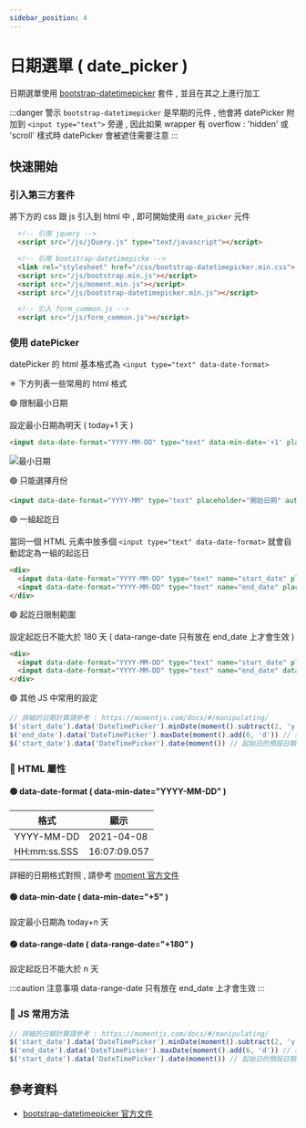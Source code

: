 ```yaml
---
sidebar_position: 4
---
```


# 日期選單 ( date_picker )

日期選單使用 [bootstrap-datetimepicker](https://getdatepicker.com/4/Options/#defaultDate) 套件 , 並且在其之上進行加工


:::danger 警示
`bootstrap-datetimepicker` 是早期的元件 , 他會將 datePicker 附加到 `<input type="text">` 旁邊 ,
因此如果 wrapper 有 overflow : 'hidden' 或 'scroll' 樣式時 datePicker 會被遮住需要注意
:::

## 快速開始

### 引入第三方套件

將下方的 css 跟 js 引入到 html 中 , 即可開始使用 `date_picker` 元件

```html
  <!-- 引用 jquery -->
  <script src="/js/jQuery.js" type="text/javascript"></script>

  <!-- 引用 bootstrap-datetimepicke -->
  <link rel="stylesheet" href="/css/bootstrap-datetimepicker.min.css">
  <script src="/js/bootstrap.min.js"></script>
  <script src="/js/moment.min.js"></script>
  <script src="/js/bootstrap-datetimepicker.min.js"></script>

  <!-- 引入 form_common.js -->
  <script src="/js/form_common.js"></script>
```

### 使用 datePicker

datePicker 的 html 基本格式為 `<input type="text" data-date-format>`

✳ 下方列表一些常用的 html 格式

🟢 限制最小日期

設定最小日期為明天 ( today+1 天 )

```html
<input data-date-format="YYYY-MM-DD" type="text" data-min-date='+1' placeholder="開始日期" autocomplete="off">
```

![最小日期](date-picker/min-date.png)

🟢 只能選擇月份

```html
<input data-date-format="YYYY-MM" type="text" placeholder="開始日期" autocomplete="off">
```

🟢 一組起訖日

當同一個 HTML 元素中放多個 `<input type="text" data-date-format>` 就會自動認定為一組的起迄日

```html title="起訖日 LIMIT - 起日不能大於迄日 , 迄日不能小於起日"
<div>
  <input data-date-format="YYYY-MM-DD" type="text" name="start_date" placeholder="開始日期" autocomplete="off">
  <input data-date-format="YYYY-MM-DD" type="text" name="end_date" placeholder="開始日期" autocomplete="off">
</div>
```

🟢 起訖日限制範圍

設定起訖日不能大於 180 天 ( data-range-date 只有放在 end_date 上才會生效 )

```html
<div>
  <input data-date-format="YYYY-MM-DD" type="text" name="start_date" placeholder="開始日期" autocomplete="off">
  <input data-date-format="YYYY-MM-DD" type="text" name="end_date" data-range-date="+180" placeholder="開始日期" autocomplete="off">
</div>
```

🟢 其他 JS 中常用的設定

```javascript title="JS 中的一些設定"
// 詳細的日期計算請參考 : https://momentjs.com/docs/#/manipulating/
$('start_date').data('DateTimePicker').minDate(moment().subtract(2, 'y')) // 起始日的最小日期為 2 年前
$('end_date').data('DateTimePicker').maxDate(moment().add(6, 'd')) // 結束日的最大日期為 6 天後
$('start_date').data('DateTimePicker').date(moment()) // 起始日的預設日期為今天
```

### 🔹 HTML 屬性

#### 🟢 data-date-format ( data-min-date="YYYY-MM-DD" )

| 格式 | 顯示 |
|--|--|
| YYYY-MM-DD | 2021-04-08 |
| HH:mm:ss.SSS | 16:07:09.057 |

詳細的日期格式對照 , 請參考 [moment 官方文件](https://momentjs.com/docs/)

#### 🟢 data-min-date ( data-min-date="+5" )

設定最小日期為 today+n 天

#### 🟢 data-range-date ( data-range-date="+180" )

設定起訖日不能大於 n 天

:::caution 注意事項
data-range-date 只有放在 end_date 上才會生效
:::

### 🔹 JS 常用方法

```javascript title="JS 中的一些設定"
// 詳細的日期計算請參考 : https://momentjs.com/docs/#/manipulating/
$('start_date').data('DateTimePicker').minDate(moment().subtract(2, 'y')) // 起始日的最小日期為 2 年前
$('end_date').data('DateTimePicker').maxDate(moment().add(6, 'd')) // 結束日的最大日期為 6 天後
$('start_date').data('DateTimePicker').date(moment()) // 起始日的預設日期為今天
```

## 參考資料

- [bootstrap-datetimepicker 官方文件](https://getdatepicker.com/4/Options/#defaultDate)